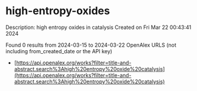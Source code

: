 # high-entropy-oxides
Description: high entropy oxides in catalysis
Created on Fri Mar 22 00:43:41 2024

Found 0 results from 2024-03-15 to 2024-03-22
OpenAlex URLS (not including from_created_date or the API key)
- [https://api.openalex.org/works?filter=title-and-abstract.search%3Ahigh%20entropy%20oxide%20catalysis](https://api.openalex.org/works?filter=title-and-abstract.search%3Ahigh%20entropy%20oxide%20catalysis)

